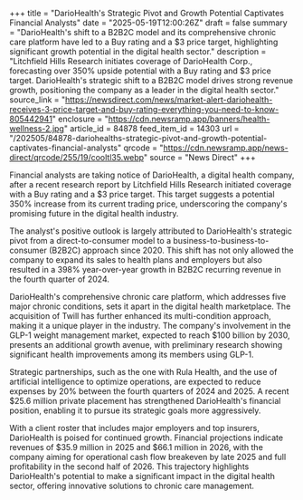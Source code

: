 +++
title = "DarioHealth's Strategic Pivot and Growth Potential Captivates Financial Analysts"
date = "2025-05-19T12:00:26Z"
draft = false
summary = "DarioHealth's shift to a B2B2C model and its comprehensive chronic care platform have led to a Buy rating and a $3 price target, highlighting significant growth potential in the digital health sector."
description = "Litchfield Hills Research initiates coverage of DarioHealth Corp., forecasting over 350% upside potential with a Buy rating and $3 price target. DarioHealth's strategic shift to a B2B2C model drives strong revenue growth, positioning the company as a leader in the digital health sector."
source_link = "https://newsdirect.com/news/market-alert-dariohealth-receives-3-price-target-and-buy-rating-everything-you-need-to-know-805442941"
enclosure = "https://cdn.newsramp.app/banners/health-wellness-2.jpg"
article_id = 84878
feed_item_id = 14303
url = "/202505/84878-dariohealths-strategic-pivot-and-growth-potential-captivates-financial-analysts"
qrcode = "https://cdn.newsramp.app/news-direct/qrcode/255/19/cooltl35.webp"
source = "News Direct"
+++

<p>Financial analysts are taking notice of DarioHealth, a digital health company, after a recent research report by Litchfield Hills Research initiated coverage with a Buy rating and a $3 price target. This target suggests a potential 350% increase from its current trading price, underscoring the company's promising future in the digital health industry.</p><p>The analyst's positive outlook is largely attributed to DarioHealth's strategic pivot from a direct-to-consumer model to a business-to-business-to-consumer (B2B2C) approach since 2020. This shift has not only allowed the company to expand its sales to health plans and employers but also resulted in a 398% year-over-year growth in B2B2C recurring revenue in the fourth quarter of 2024.</p><p>DarioHealth's comprehensive chronic care platform, which addresses five major chronic conditions, sets it apart in the digital health marketplace. The acquisition of Twill has further enhanced its multi-condition approach, making it a unique player in the industry. The company's involvement in the GLP-1 weight management market, expected to reach $100 billion by 2030, presents an additional growth avenue, with preliminary research showing significant health improvements among its members using GLP-1.</p><p>Strategic partnerships, such as the one with Rula Health, and the use of artificial intelligence to optimize operations, are expected to reduce expenses by 20% between the fourth quarters of 2024 and 2025. A recent $25.6 million private placement has strengthened DarioHealth's financial position, enabling it to pursue its strategic goals more aggressively.</p><p>With a client roster that includes major employers and top insurers, DarioHealth is poised for continued growth. Financial projections indicate revenues of $35.9 million in 2025 and $66.1 million in 2026, with the company aiming for operational cash flow breakeven by late 2025 and full profitability in the second half of 2026. This trajectory highlights DarioHealth's potential to make a significant impact in the digital health sector, offering innovative solutions to chronic care management.</p>